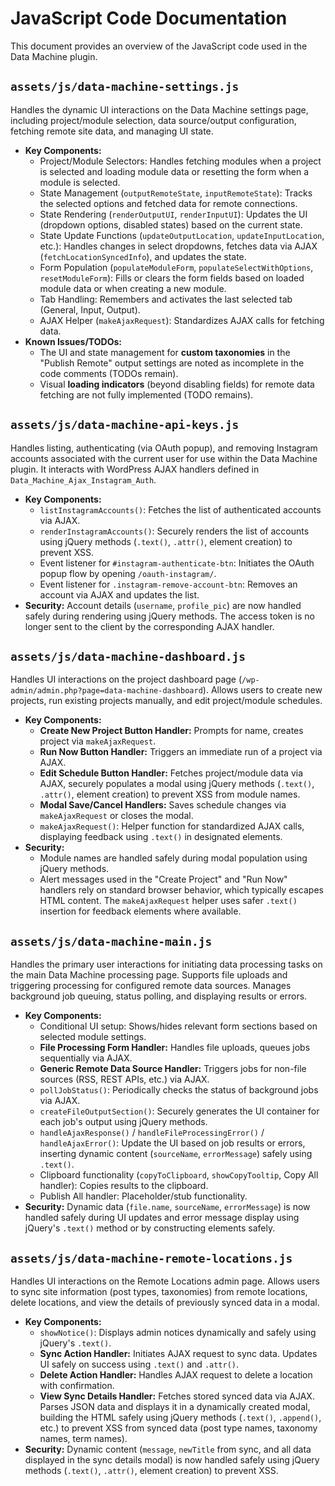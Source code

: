 # JavaScript Code Documentation

This document provides an overview of the JavaScript code used in the Data Machine plugin.

## `assets/js/data-machine-settings.js`

Handles the dynamic UI interactions on the Data Machine settings page, including project/module selection, data source/output configuration, fetching remote site data, and managing UI state.

*   **Key Components:**
    *   Project/Module Selectors: Handles fetching modules when a project is selected and loading module data or resetting the form when a module is selected.
    *   State Management (`outputRemoteState`, `inputRemoteState`): Tracks the selected options and fetched data for remote connections.
    *   State Rendering (`renderOutputUI`, `renderInputUI`): Updates the UI (dropdown options, disabled states) based on the current state.
    *   State Update Functions (`updateOutputLocation`, `updateInputLocation`, etc.): Handles changes in select dropdowns, fetches data via AJAX (`fetchLocationSyncedInfo`), and updates the state.
    *   Form Population (`populateModuleForm`, `populateSelectWithOptions`, `resetModuleForm`): Fills or clears the form fields based on loaded module data or when creating a new module.
    *   Tab Handling: Remembers and activates the last selected tab (General, Input, Output).
    *   AJAX Helper (`makeAjaxRequest`): Standardizes AJAX calls for fetching data.
*   **Known Issues/TODOs:**
    *   The UI and state management for **custom taxonomies** in the "Publish Remote" output settings are noted as incomplete in the code comments (TODOs remain).
    *   Visual **loading indicators** (beyond disabling fields) for remote data fetching are not fully implemented (TODO remains).

## `assets/js/data-machine-api-keys.js`

Handles listing, authenticating (via OAuth popup), and removing Instagram accounts associated with the current user for use within the Data Machine plugin. It interacts with WordPress AJAX handlers defined in `Data_Machine_Ajax_Instagram_Auth`.

*   **Key Components:**
    *   `listInstagramAccounts()`: Fetches the list of authenticated accounts via AJAX.
    *   `renderInstagramAccounts()`: Securely renders the list of accounts using jQuery methods (`.text()`, `.attr()`, element creation) to prevent XSS.
    *   Event listener for `#instagram-authenticate-btn`: Initiates the OAuth popup flow by opening `/oauth-instagram/`.
    *   Event listener for `.instagram-remove-account-btn`: Removes an account via AJAX and updates the list.
*   **Security:** Account details (`username`, `profile_pic`) are now handled safely during rendering using jQuery methods. The access token is no longer sent to the client by the corresponding AJAX handler.

## `assets/js/data-machine-dashboard.js`

Handles UI interactions on the project dashboard page (`/wp-admin/admin.php?page=data-machine-dashboard`). Allows users to create new projects, run existing projects manually, and edit project/module schedules.

*   **Key Components:**
    *   **Create New Project Button Handler:** Prompts for name, creates project via `makeAjaxRequest`.
    *   **Run Now Button Handler:** Triggers an immediate run of a project via AJAX.
    *   **Edit Schedule Button Handler:** Fetches project/module data via AJAX, securely populates a modal using jQuery methods (`.text()`, `.attr()`, element creation) to prevent XSS from module names.
    *   **Modal Save/Cancel Handlers:** Saves schedule changes via `makeAjaxRequest` or closes the modal.
    *   `makeAjaxRequest()`: Helper function for standardized AJAX calls, displaying feedback using `.text()` in designated elements.
*   **Security:**
    *   Module names are handled safely during modal population using jQuery methods.
    *   Alert messages used in the "Create Project" and "Run Now" handlers rely on standard browser behavior, which typically escapes HTML content. The `makeAjaxRequest` helper uses safer `.text()` insertion for feedback elements where available.

## `assets/js/data-machine-main.js`

Handles the primary user interactions for initiating data processing tasks on the main Data Machine processing page. Supports file uploads and triggering processing for configured remote data sources. Manages background job queuing, status polling, and displaying results or errors.

*   **Key Components:**
    *   Conditional UI setup: Shows/hides relevant form sections based on selected module settings.
    *   **File Processing Form Handler:** Handles file uploads, queues jobs sequentially via AJAX.
    *   **Generic Remote Data Source Handler:** Triggers jobs for non-file sources (RSS, REST APIs, etc.) via AJAX.
    *   `pollJobStatus()`: Periodically checks the status of background jobs via AJAX.
    *   `createFileOutputSection()`: Securely generates the UI container for each job's output using jQuery methods.
    *   `handleAjaxResponse()` / `handleFileProcessingError()` / `handleAjaxError()`: Update the UI based on job results or errors, inserting dynamic content (`sourceName`, `errorMessage`) safely using `.text()`.
    *   Clipboard functionality (`copyToClipboard`, `showCopyTooltip`, Copy All handler): Copies results to the clipboard.
    *   Publish All handler: Placeholder/stub functionality.
*   **Security:** Dynamic data (`file.name`, `sourceName`, `errorMessage`) is now handled safely during UI updates and error message display using jQuery's `.text()` method or by constructing elements safely.

## `assets/js/data-machine-remote-locations.js`

Handles UI interactions on the Remote Locations admin page. Allows users to sync site information (post types, taxonomies) from remote locations, delete locations, and view the details of previously synced data in a modal.

*   **Key Components:**
    *   `showNotice()`: Displays admin notices dynamically and safely using jQuery's `.text()`.
    *   **Sync Action Handler:** Initiates AJAX request to sync data. Updates UI safely on success using `.text()` and `.attr()`.
    *   **Delete Action Handler:** Handles AJAX request to delete a location with confirmation.
    *   **View Sync Details Handler:** Fetches stored synced data via AJAX. Parses JSON data and displays it in a dynamically created modal, building the HTML safely using jQuery methods (`.text()`, `.append()`, etc.) to prevent XSS from synced data (post type names, taxonomy names, term names).
*   **Security:** Dynamic content (`message`, `newTitle` from sync, and all data displayed in the sync details modal) is now handled safely using jQuery methods (`.text()`, `.attr()`, element creation) to prevent XSS.